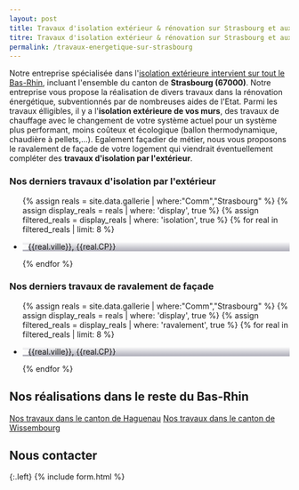 ```yaml
---
layout: post
title: Travaux d'isolation extérieur & rénovation sur Strasbourg et aux alentours
titre: Travaux d'isolation extérieur & rénovation sur Strasbourg et aux alentours
permalink: /travaux-energetique-sur-strasbourg
---
```

Notre entreprise spécialisée dans l'[isolation extérieure intervient sur tout le Bas-Rhin](/isolation-extérieure/), incluant l'ensemble du canton de <strong>Strasbourg (67000)</strong>. 
Notre entreprise vous propose la réalisation de divers travaux dans la rénovation énergétique, subventionnés par de nombreuses aides de l'Etat.
Parmi les travaux élligibles, il y a l'<strong>isolation extérieure de vos murs</strong>, des travaux de chauffage avec le changement de votre système actuel pour un système plus performant, moins coûteux et écologique (ballon thermodynamique, chaudière à pellets,...). Egalement façadier de métier, nous vous proposons le ravalement de façade de votre logement qui viendrait éventuellement compléter des <strong>travaux d'isolation par l'extérieur</strong>.

### Nos derniers travaux d'isolation par l'extérieur
  <ul class="grid four">
        {% assign reals = site.data.gallerie | where:"Comm","Strasbourg" %}
    {% assign display_reals = reals | where: 'display', true %}
    {% assign filtered_reals = display_reals | where: 'isolation', true %}
    {% for real in filtered_reals | limit: 8 %}
      <li class="item-grid realisation" onclick="closebox()" style="background-image: linear-gradient(0deg, rgba(2,0,36,0.3197872899159664) 0%, rgba(255,255,255,0) 100%),url(../assets/images/realisations/{{real.img}});" data-image="{{real.img}}" data-ville="{{real.ville}}" data-cp="{{real.CP}}">
        <img src="../assets/images/realisations/{{real.img}}" alt="travaux de rénovation de façade à {{real.ville}}" style="display: none;">
        <p><img src="../assets/images/icones/map-marker.png" width="10">{{real.ville}}, {{real.CP}}</p>
      </li>
    {% endfor %}
  </ul>

### Nos derniers travaux de ravalement de façade
  <ul class="grid four">
        {% assign reals = site.data.gallerie | where:"Comm","Strasbourg" %}
    {% assign display_reals = reals | where: 'display', true %}
    {% assign filtered_reals = display_reals | where: 'ravalement', true %}
    {% for real in filtered_reals | limit: 8 %}
      <li class="item-grid realisation" onclick="closebox()" style="background-image: linear-gradient(0deg, rgba(2,0,36,0.3197872899159664) 0%, rgba(255,255,255,0) 100%),url(../assets/images/realisations/{{real.img}});" data-image="{{real.img}}" data-ville="{{real.ville}}" data-cp="{{real.CP}}">
        <img src="../assets/images/realisations/{{real.img}}" alt="travaux de rénovation de façade à {{real.ville}}" style="display: none;">
        <p><img src="../assets/images/icones/map-marker.png" width="10">{{real.ville}}, {{real.CP}}</p>
      </li>
    {% endfor %}
  </ul>

## Nos réalisations dans le reste du Bas-Rhin
[Nos travaux dans le canton de Haguenau](/travaux-energetique-sur-haguenau)
[Nos travaux dans le canton de Wissembourg](/travaux-energetique-sur-wissembourg)
## Nous contacter
{:.left}
{% include form.html %}